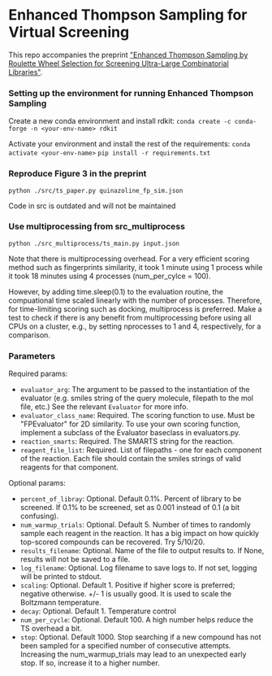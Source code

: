 # Enhanced Thompson Sampling for Virtual Screening

This repo accompanies the preprint ["Enhanced Thompson Sampling by Roulette Wheel Selection for
Screening Ultra-Large Combinatorial Libraries"](https://www.biorxiv.org/content/10.1101/2024.05.16.594622v1).

### Setting up the environment for running Enhanced Thompson Sampling

Create a new conda environment and install rdkit:
`conda create -c conda-forge -n <your-env-name> rdkit`

Activate your environment and install the rest of the requirements:
`conda activate <your-env-name>`
`pip install -r requirements.txt`

### Reproduce Figure 3 in the preprint

`python ./src/ts_paper.py quinazoline_fp_sim.json`

Code in src is outdated and will not be maintained

### Use multiprocessing from src_multiprocess

`python ./src_multiprocess/ts_main.py input.json`

Note that there is multiprocessing overhead. For a very efficient scoring method such as fingerprints similarity, it took 1 minute using 1 process while it took 18 minutes using 4 processes (num_per_cylce = 100).

However, by adding time.sleep(0.1) to the evaluation routine, the compuational time scaled linearly with the number of processes. Therefore, for time-limiting scoring such as docking, multiprocess is preferred.
Make a test to check if there is any benefit from multiprocessing before using all CPUs on a cluster, e.g., by setting nprocesses to 1 and 4, respectively, for a comparison.

### Parameters

Required params:
- `evaluator_arg`: The argument to be passed to the instantiation of the evaluator (e.g. smiles string of the query
molecule, filepath to the mol file, etc.) See the relevant `Evaluator` for more info.
- `evaluator_class_name`: Required. The scoring function to use. Must be "FPEvaluator" for 2D similarity. To use your own scoring function, implement a subclass of the
Evaluator baseclass in evaluators.py.
- `reaction_smarts`: Required. The SMARTS string for the reaction.
- `reagent_file_list`: Required. List of filepaths - one for each component of the reaction. Each file should contain the
smiles strings of valid reagents for that component.

Optional params:
- `percent_of_libray`: Optional. Default 0.1%. Percent of library to be screened. If 0.1% to be screened, set as 0.001 instead of 0.1 (a bit confusing).
- `num_warmup_trials`: Optional. Default 5. Number of times to randomly sample each reagent in the reaction. It has a big impact on how quickly top-scored compounds can be recovered. Try 5/10/20.
- `results_filename`: Optional. Name of the file to output results to. If None, results will not be saved to a file.
- `log_filename`: Optional. Log filename to save logs to. If not set, logging will be printed to stdout.
- `scaling`: Optional. Default 1. Positive if higher score is preferred; negative otherwise. +/- 1 is usually good. It is used to scale the Boltzmann temperature.
- `decay`: Optional. Default 1. Temperature control
- `num_per_cycle`: Optional. Default 100. A high number helps reduce the TS overhead a bit.
- `stop`: Optional. Default 1000. Stop searching if a new compound has not been sampled for a specified number of consecutive attempts. Increasing the num_warmup_trials may lead to an unexpected early stop. If so, increase it to a higher number.

